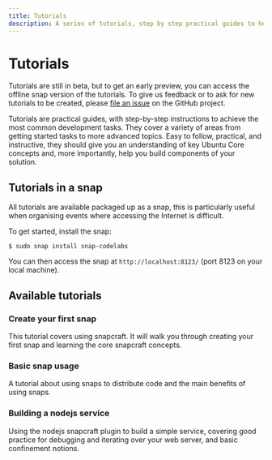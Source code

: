 ```yaml
---
title: Tutorials
description: A series of tutorials, step by step practical guides to help you achieve a variety of tasks from writing your first snap to building a node.js service.
---
```


# Tutorials

Tutorials are still in beta, but to get an early preview, you can access the offline snap version of the tutorials. To give us feedback or to ask for new tutorials to be created, please [file an issue](https://github.com/ubuntu/codelabs/issues) on the GitHub project.

Tutorials are practical guides, with step-by-step instructions to achieve the most common development tasks. They cover a variety of areas from getting started tasks to more advanced topics. Easy to follow, practical, and instructive, they should give you an understanding of key Ubuntu Core concepts and, more importantly, help you build components of your solution.

## Tutorials in a snap

All tutorials are available packaged up as a snap, this is particularly useful when organising events where accessing the Internet is difficult.

To get started, install the snap:

```
$ sudo snap install snap-codelabs
```

You can then access the snap at `http://localhost:8123/` (port 8123 on your local machine).

## Available tutorials

### Create your first snap

This tutorial covers using snapcraft.  It will walk you through creating your first snap and learning the core snapcraft concepts.

### Basic snap usage

A tutorial about using snaps to distribute code and the main benefits of using snaps.

### Building a nodejs service

Using the nodejs snapcraft plugin to build a simple service, covering good practice for debugging and iterating over your web server, and basic confinement notions.
